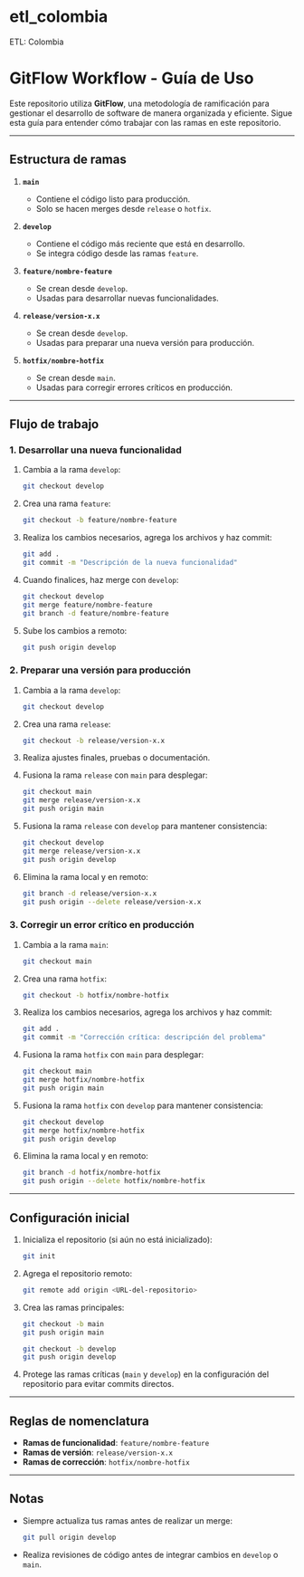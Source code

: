 # etl_colombia
ETL: Colombia
# GitFlow Workflow - Guía de Uso

Este repositorio utiliza **GitFlow**, una metodología de ramificación para gestionar el desarrollo de software de manera organizada y eficiente. Sigue esta guía para entender cómo trabajar con las ramas en este repositorio.

---

## Estructura de ramas

1. **`main`**
   - Contiene el código listo para producción.
   - Solo se hacen merges desde `release` o `hotfix`.

2. **`develop`**
   - Contiene el código más reciente que está en desarrollo.
   - Se integra código desde las ramas `feature`.

3. **`feature/nombre-feature`**
   - Se crean desde `develop`.
   - Usadas para desarrollar nuevas funcionalidades.

4. **`release/version-x.x`**
   - Se crean desde `develop`.
   - Usadas para preparar una nueva versión para producción.

5. **`hotfix/nombre-hotfix`**
   - Se crean desde `main`.
   - Usadas para corregir errores críticos en producción.

---

## Flujo de trabajo

### 1. Desarrollar una nueva funcionalidad

1. Cambia a la rama `develop`:
   ```bash
   git checkout develop
   ```

2. Crea una rama `feature`:
   ```bash
   git checkout -b feature/nombre-feature
   ```

3. Realiza los cambios necesarios, agrega los archivos y haz commit:
   ```bash
   git add .
   git commit -m "Descripción de la nueva funcionalidad"
   ```

4. Cuando finalices, haz merge con `develop`:
   ```bash
   git checkout develop
   git merge feature/nombre-feature
   git branch -d feature/nombre-feature
   ```

5. Sube los cambios a remoto:
   ```bash
   git push origin develop
   ```

### 2. Preparar una versión para producción

1. Cambia a la rama `develop`:
   ```bash
   git checkout develop
   ```

2. Crea una rama `release`:
   ```bash
   git checkout -b release/version-x.x
   ```

3. Realiza ajustes finales, pruebas o documentación.

4. Fusiona la rama `release` con `main` para desplegar:
   ```bash
   git checkout main
   git merge release/version-x.x
   git push origin main
   ```

5. Fusiona la rama `release` con `develop` para mantener consistencia:
   ```bash
   git checkout develop
   git merge release/version-x.x
   git push origin develop
   ```

6. Elimina la rama local y en remoto:
   ```bash
   git branch -d release/version-x.x
   git push origin --delete release/version-x.x
   ```

### 3. Corregir un error crítico en producción

1. Cambia a la rama `main`:
   ```bash
   git checkout main
   ```

2. Crea una rama `hotfix`:
   ```bash
   git checkout -b hotfix/nombre-hotfix
   ```

3. Realiza los cambios necesarios, agrega los archivos y haz commit:
   ```bash
   git add .
   git commit -m "Corrección crítica: descripción del problema"
   ```

4. Fusiona la rama `hotfix` con `main` para desplegar:
   ```bash
   git checkout main
   git merge hotfix/nombre-hotfix
   git push origin main
   ```

5. Fusiona la rama `hotfix` con `develop` para mantener consistencia:
   ```bash
   git checkout develop
   git merge hotfix/nombre-hotfix
   git push origin develop
   ```

6. Elimina la rama local y en remoto:
   ```bash
   git branch -d hotfix/nombre-hotfix
   git push origin --delete hotfix/nombre-hotfix
   ```

---

## Configuración inicial

1. Inicializa el repositorio (si aún no está inicializado):
   ```bash
   git init
   ```

2. Agrega el repositorio remoto:
   ```bash
   git remote add origin <URL-del-repositorio>
   ```

3. Crea las ramas principales:
   ```bash
   git checkout -b main
   git push origin main

   git checkout -b develop
   git push origin develop
   ```

4. Protege las ramas críticas (`main` y `develop`) en la configuración del repositorio para evitar commits directos.

---

## Reglas de nomenclatura

- **Ramas de funcionalidad**: `feature/nombre-feature`
- **Ramas de versión**: `release/version-x.x`
- **Ramas de corrección**: `hotfix/nombre-hotfix`

---

## Notas

- Siempre actualiza tus ramas antes de realizar un merge:
  ```bash
  git pull origin develop
  ```
- Realiza revisiones de código antes de integrar cambios en `develop` o `main`.
